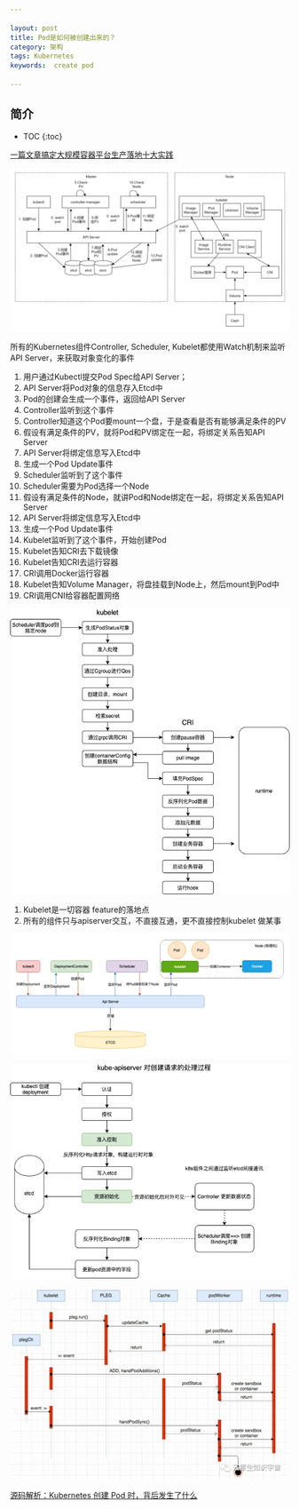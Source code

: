 ```yaml
---

layout: post
title: Pod是如何被创建出来的？
category: 架构
tags: Kubernetes
keywords:  create pod

---
```


## 简介

* TOC
{:toc}

[一篇文章搞定大规模容器平台生产落地十大实践](https://mp.weixin.qq.com/s/Cv4i5bxseMEwx1C_Annqig)

![](/public/upload/kubernetes/create_pod.png)

所有的Kubernetes组件Controller, Scheduler, Kubelet都使用Watch机制来监听API Server，来获取对象变化的事件

1. 用户通过Kubectl提交Pod Spec给API Server；
2. API Server将Pod对象的信息存入Etcd中
3. Pod的创建会生成一个事件，返回给API Server
4. Controller监听到这个事件
5. Controller知道这个Pod要mount一个盘，于是查看是否有能够满足条件的PV
6. 假设有满足条件的PV，就将Pod和PV绑定在一起，将绑定关系告知API Server
7. API Server将绑定信息写入Etcd中
8. 生成一个Pod Update事件
9. Scheduler监听到了这个事件
10. Scheduler需要为Pod选择一个Node
11. 假设有满足条件的Node，就讲Pod和Node绑定在一起，将绑定关系告知API Server
12. API Server将绑定信息写入Etcd中
13. 生成一个Pod Update事件
14. Kubelet监听到了这个事件，开始创建Pod
15. Kubelet告知CRI去下载镜像
16. Kubelet告知CRI去运行容器
17. CRI调用Docker运行容器
18. Kubelet告知Volume Manager，将盘挂载到Node上，然后mount到Pod中
19. CRI调用CNI给容器配置网络


![](/public/upload/kubernetes/kubelet_create_pod.png)

1. Kubelet是一切容器 feature的落地点
2. 所有的组件只与apiserver交互，不直接互通，更不直接控制kubelet 做某事

![](/public/upload/kubernetes/create_deployment.png)


![](/public/upload/kubernetes/apiserver_create_pod.png)

![](/public/upload/kubernetes/kubelet_create_pod_detail.png)

[源码解析：Kubernetes 创建 Pod 时，背后发生了什么](https://mp.weixin.qq.com/s/c78hVA0xRJLlTsVa40-FEA)